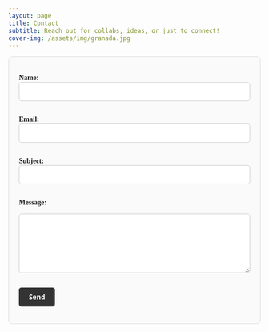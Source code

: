 ```yaml
---
layout: page
title: Contact
subtitle: Reach out for collabs, ideas, or just to connect!
cover-img: /assets/img/granada.jpg
---
```


<form action="https://formspree.io/f/mgvnejpp" method="post" enctype="text/plain" 
      style="max-width:600px; background:#fafafa; padding:20px; border-radius:8px; border:1px solid #ddd;">

  <label for="name" style="font-weight:bold; font-family:'Lora','Times New Roman',serif;">Name:</label><br>
  <input type="text" id="name" name="name" required 
         style="width:100%; padding:10px; margin-bottom:15px; border:1px solid #ccc; border-radius:5px; font-family:'Lora','Times New Roman',serif;"><br>

  <label for="email" style="font-weight:bold; font-family:'Lora','Times New Roman',serif;">Email:</label><br>
  <input type="email" id="email" name="email" required 
         style="width:100%; padding:10px; margin-bottom:15px; border:1px solid #ccc; border-radius:5px; font-family:'Lora','Times New Roman',serif;"><br>

  <label for="subject" style="font-weight:bold; font-family:'Lora','Times New Roman',serif;">Subject:</label><br>
  <input type="text" id="subject" name="subject" required 
         style="width:100%; padding:10px; margin-bottom:15px; border:1px solid #ccc; border-radius:5px; font-family:'Lora','Times New Roman',serif;"><br>

  <label for="message" style="font-weight:bold; font-family:'Lora','Times New Roman',serif;">Message:</label><br>
  <textarea id="message" name="message" rows="6" required 
            style="width:100%; padding:10px; margin-bottom:15px; border:1px solid #ccc; border-radius:5px; font-family:'Lora','Times New Roman',serif;"></textarea><br>

  <button type="submit" 
          style="padding:10px 20px; font-weight:bold; cursor:pointer; 
                 font-family:'Open Sans','Helvetica Neue',Helvetica,Arial,sans-serif;
                 background:#333; color:white; border:none; border-radius:5px;">
    Send
  </button>
</form>